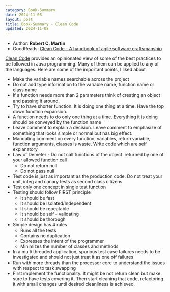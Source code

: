 ```yaml
---
category: Book-Summary
date: 2024-11-08
layout: post
title: Book-Summary - Clean Code
updated: 2024-11-08
---
```


- Author: **Robert C. Martin**
- GoodReads: [Clean Code - A handbook of agile software craftsmanship](https://www.goodreads.com/book/show/3735293-clean-code)

[Clean Code](https://www.goodreads.com/book/show/3735293-clean-code) provides an opinionated view of some of the best practices to be followed in Java programming. Many of them can be applied to any of the languages. Here are some of the important points, I liked about
- Make the variable names searchable across the project
- Do not add type information to the variable name, function name or class name
- If a function needs more than 2 parameters think of creating an object and passing it around.
- Try to have shorter function. It is doing one thing at a time. Have the top down function expansion.
- A function needs to do only one thing at a time. Everything it is doing should be conveyed by the function name  
- Leave comment to explain a decision. Leave comment to emphasize of something that looks simple or normal  but has big effect.
- Mandating comment on every function, variables, return variable, function arguments, classes is waste. Write code which are self explanatory  
- Law of Demeter - Do not call functions of the object  returned by one of your allowed function call  
	- Do not return null
	- Do not pass null  
- Test code is just as important as the production code. Do not treat your unit, integ and canary tests as second class citizens  
- Test only one concept in single test function   
- Testing should follow FIRST principle 
	- It should be fast
	- It should be Isolated/Independent
	- It should be repeatable
	- It should be self - validating
	- It should be thorough
- Simple design has 4 rules
	- Runs all the tests  
	- Contains no duplication  
	- Expresses the intent of the programmer   
	- Minimizes the number of classes and methods 
- In a multi threaded application, spurious test case failures needs to be investigated and should not just treat it as one off failures
- Run with more threads than the processor core to understand the issues with respect to task swapping  
- First implement the functionality. It might be not return clean but make sure to have tests covering it. Then start cleaning that code, refactoring it with small changes until desired cleanliness is achieved.